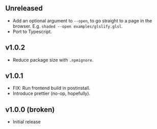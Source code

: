 ## Unreleased

- Add an optional argument to `--open`, to go straight to a page in the browser.
  E.g. `shaded --open examples/glslify.glsl`.
- Port to Typescript.

## v1.0.2

- Reduce package size with `.npmignore`.

## v1.0.1

- FIX: Run frontend build in postinstall.
- Introduce prettier (no-op, hopefully).

## v1.0.0 (broken)

- Initial release
